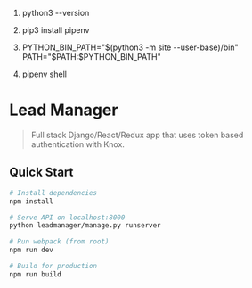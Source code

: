 1. python3 --version
2. pip3 install pipenv
3. PYTHON_BIN_PATH="$(python3 -m site --user-base)/bin"
   PATH="$PATH:$PYTHON_BIN_PATH"

4. pipenv shell

# Lead Manager

> Full stack Django/React/Redux app that uses token based authentication with Knox.

## Quick Start

```bash
# Install dependencies
npm install

# Serve API on localhost:8000
python leadmanager/manage.py runserver

# Run webpack (from root)
npm run dev

# Build for production
npm run build
```
